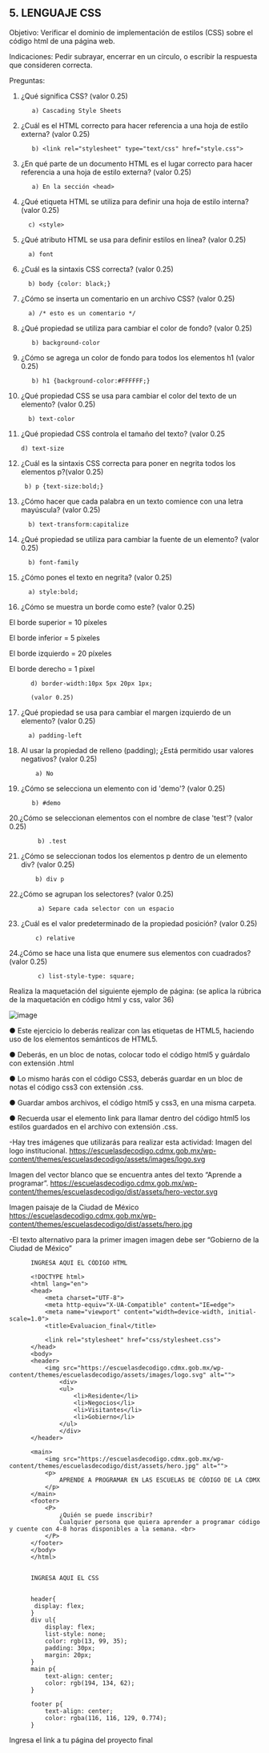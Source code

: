 ## 5. LENGUAJE CSS

Objetivo: Verificar el dominio de implementación de estilos (CSS) sobre el código html de
una página web.

Indicaciones: Pedir subrayar, encerrar en un círculo, o escribir la respuesta que
consideren correcta.

Preguntas:

1. ¿Qué significa CSS? (valor 0.25)

          a) Cascading Style Sheets
    
          
2. ¿Cuál es el HTML correcto para hacer referencia a una hoja de estilo externa?
(valor 0.25)

        
          b) <link rel="stylesheet" type="text/css" href="style.css">
         
          
3. ¿En qué parte de un documento HTML es el lugar correcto para hacer referencia a
una hoja de estilo externa? (valor 0.25)

          a) En la sección <head>
                  
 4. ¿Qué etiqueta HTML se utiliza para definir una hoja de estilo interna? (valor 0.25)
 
          c) <style>
          
 5. ¿Qué atributo HTML se usa para definir estilos en línea? (valor 0.25)

          a) font
 
 6. ¿Cuál es la sintaxis CSS correcta? (valor 0.25)

  
          b) body {color: black;}
        
          
 7. ¿Cómo se inserta un comentario en un archivo CSS? (valor 0.25)

          a) /* esto es un comentario */
                
8. ¿Qué propiedad se utiliza para cambiar el color de fondo? (valor 0.25)


          b) background-color
   
          
9. ¿Cómo se agrega un color de fondo para todos los elementos h1 (valor 0.25)
  
       
          b) h1 {background-color:#FFFFFF;}

  
10. ¿Qué propiedad CSS se usa para cambiar el color del texto de un elemento? (valor 0.25)
  

          b) text-color

  
 11. ¿Qué propiedad CSS controla el tamaño del texto? (valor 0.25
  
         d) text-size
  
 12. ¿Cuál es la sintaxis CSS correcta para poner en negrita todos los elementos p?(valor 0.25)
  
         
          b) p {text-size:bold;}
          
  
13. ¿Cómo hacer que cada palabra en un texto comience con una letra mayúscula? (valor 0.25)
  
    
          b) text-transform:capitalize
   
  
14. ¿Qué propiedad se utiliza para cambiar la fuente de un elemento? (valor 0.25)
  
       
          b) font-family
   
  
15. ¿Cómo pones el texto en negrita? (valor 0.25)
  
          a) style:bold;
 
16. ¿Cómo se muestra un borde como este? (valor 0.25)

El borde superior = 10 píxeles

El borde inferior = 5 píxeles

El borde izquierdo = 20 píxeles

El borde derecho = 1 píxel
  
   
          d) border-width:10px 5px 20px 1px; 
          
          (valor 0.25)
          
17. ¿Qué propiedad se usa para cambiar el margen izquierdo de un elemento? (valor 0.25)

          a) padding-left

          
18. Al usar la propiedad de relleno (padding); ¿Está permitido usar valores negativos? (valor 0.25)

            a) No

   
            
 19. ¿Cómo se selecciona un elemento con id 'demo'? (valor 0.25)
 

            b) #demo
      
20.¿Cómo se seleccionan elementos con el nombre de clase 'test'? (valor 0.25)

     
            b) .test
      
21. ¿Cómo se seleccionan todos los elementos p dentro de un elemento div? (valor 0.25)


            b) div p

            
22.¿Cómo se agrupan los selectores? (valor 0.25)

            a) Separe cada selector con un espacio
        
            
23. ¿Cuál es el valor predeterminado de la propiedad posición? (valor 0.25)

            c) relative
       
            
 24.¿Cómo se hace una lista que enumere sus elementos con cuadrados? (valor 0.25)
 
      
            c) list-style-type: square;
            
Realiza la maquetación del siguiente ejemplo de página: (se aplica la rúbrica de la
maquetación en código html y css, valor 36)

![image](https://user-images.githubusercontent.com/91554777/166742177-b3cc2bfc-7768-42e4-b4f0-dcc2a1473935.png)

● Este ejercicio lo deberás realizar con las etiquetas de HTML5, haciendo uso de los elementos semánticos de HTML5.

● Deberás, en un bloc de notas, colocar todo el código html5 y guárdalo con extensión .html

● Lo mismo harás con el código CSS3, deberás guardar en un bloc de notas el código css3 con extensión .css.

● Guardar ambos archivos, el código html5 y css3, en una misma carpeta.

● Recuerda usar el elemento link para llamar dentro del código html5 los estilos guardados en el archivo con extensión .css.

-Hay tres imágenes que utilizarás para realizar esta actividad:
Imagen del logo institucional.
https://escuelasdecodigo.cdmx.gob.mx/wp-content/themes/escuelasdecodigo/assets/images/logo.svg

Imagen del vector blanco que se encuentra antes del texto “Aprende a programar”. https://escuelasdecodigo.cdmx.gob.mx/wp-content/themes/escuelasdecodigo/dist/assets/hero-vector.svg

Imagen paisaje de la Ciudad de México
https://escuelasdecodigo.cdmx.gob.mx/wp-content/themes/escuelasdecodigo/dist/assets/hero.jpg

-El texto alternativo para la primer imagen imagen debe ser “Gobierno de la Ciudad de México”


          INGRESA AQUI EL CÓDIGO HTML
          
          <!DOCTYPE html>
          <html lang="en">
          <head>
              <meta charset="UTF-8">
              <meta http-equiv="X-UA-Compatible" content="IE=edge">
              <meta name="viewport" content="width=device-width, initial-scale=1.0">
              <title>Evaluacion_final</title>

              <link rel="stylesheet" href="css/stylesheet.css">
          </head>
          <body>  
          <header>
              <img src="https://escuelasdecodigo.cdmx.gob.mx/wp-content/themes/escuelasdecodigo/assets/images/logo.svg" alt="">
                  <div>
                  <ul>
                      <li>Residente</li>
                      <li>Negocios</li>
                      <li>Visitantes</li>
                      <li>Gobierno</li>
                  </ul>
                  </div>
          </header>

          <main>
              <img src="https://escuelasdecodigo.cdmx.gob.mx/wp-content/themes/escuelasdecodigo/dist/assets/hero.jpg" alt="">
              <p>
                  APRENDE A PROGRAMAR EN LAS ESCUELAS DE CÓDIGO DE LA CDMX
              </p>
          </main>
          <footer>
              <P>
                  ¿Quién se puede inscribir?
                  Cualquier persona que quiera aprender a programar código y cuente con 4-8 horas disponibles a la semana. <br>
              </P>
          </footer>
          </body>
          </html>
          
          
          INGRESA AQUI EL CSS
          
          
          header{
           display: flex;
          }
          div ul{
              display: flex;
              list-style: none;
              color: rgb(13, 99, 35);
              padding: 30px;
              margin: 20px;
          }
          main p{
              text-align: center;
              color: rgb(194, 134, 62);
          }

          footer p{
              text-align: center;
              color: rgba(116, 116, 129, 0.774);
          }

          
     
 Ingresa el link a tu página del proyecto final
